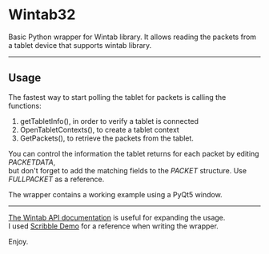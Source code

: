 # Wintab32
Basic Python wrapper for Wintab library.
It allows reading the packets from a tablet device that supports wintab library.

---

## Usage
The fastest way to start polling the tablet for packets is calling the functions:
1) getTabletInfo(), in order to verify a tablet is connected
2) OpenTabletContexts(), to create a tablet context
3) GetPackets(), to retrieve the packets from the tablet.

You can control the information the tablet returns for each packet by editing *PACKETDATA*,  
but don't forget to add the matching fields to the *PACKET* structure. Use *FULLPACKET* as a reference.

The wrapper contains a working example using a PyQt5 window. 

---
[The Wintab API documentation](https://developer-docs-legacy.wacom.com/display/DevDocs/Windows+Wintab+Documentation) is useful for expanding the usage.  
I used [Scribble Demo](https://developer-docs-legacy.wacom.com/display/DevDocs/Wintab+Sample+Code+Downloads) for a reference when writing the wrapper.

Enjoy.


